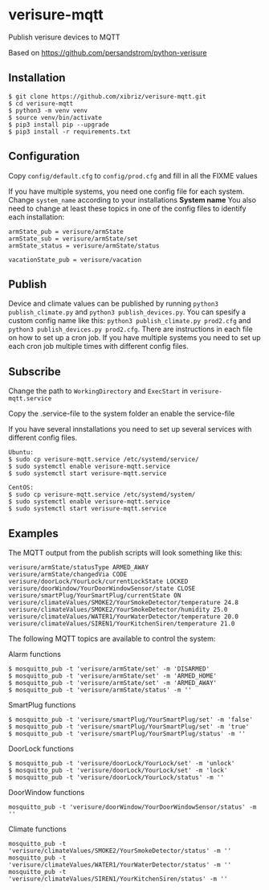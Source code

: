 # verisure-mqtt
Publish verisure devices to MQTT

Based on https://github.com/persandstrom/python-verisure

## Installation
```
$ git clone https://github.com/xibriz/verisure-mqtt.git
$ cd verisure-mqtt
$ python3 -m venv venv
$ source venv/bin/activate
$ pip3 install pip --upgrade
$ pip3 install -r requirements.txt
```

## Configuration

Copy `config/default.cfg` to `config/prod.cfg` and fill in all the FIXME values

If you have multiple systems, you need one config file for each system. 
Change `system_name` according to your installations **System name**
You also need to change at least these topics in one of the config files to identify each installation:
```
armState_pub = verisure/armState
armState_sub = verisure/armState/set
armState_status = verisure/armState/status

vacationState_pub = verisure/vacation
```

## Publish

Device and climate values can be published by running `python3 publish_climate.py` and `python3 publish_devices.py`.
You can spesify a custom config name like this: `python3 publish_climate.py prod2.cfg` and `python3 publish_devices.py prod2.cfg`.
There are instructions in each file on how to set up a cron job.
If you have multiple systems you need to set up each cron job multiple times with different config files.

## Subscribe

Change the path to `WorkingDirectory` and `ExecStart` in `verisure-mqtt.service`

Copy the .service-file to the system folder an enable the service-file

If you have several innstallations you need to set up several services with different config files.

```
Ubuntu:
$ sudo cp verisure-mqtt.service /etc/systemd/service/
$ sudo systemctl enable verisure-mqtt.service
$ sudo systemctl start verisure-mqtt.service

CentOS:
$ sudo cp verisure-mqtt.service /etc/systemd/system/
$ sudo systemctl enable verisure-mqtt.service
$ sudo systemctl start verisure-mqtt.service

```

## Examples

The MQTT output from the publish scripts will look something like this:

```
verisure/armState/statusType ARMED_AWAY
verisure/armState/changedVia CODE
verisure/doorLock/YourLock/currentLockState LOCKED
verisure/doorWindow/YourDoorWindowSensor/state CLOSE
verisure/smartPlug/YourSmartPlug/currentState ON
verisure/climateValues/SMOKE2/YourSmokeDetector/temperature 24.8
verisure/climateValues/SMOKE2/YourSmokeDetector/humidity 25.0
verisure/climateValues/WATER1/YourWaterDetector/temperature 20.0
verisure/climateValues/SIREN1/YourKitchenSiren/temperature 21.0
```

The following MQTT topics are available to control the system:

Alarm functions
```
$ mosquitto_pub -t 'verisure/armState/set' -m 'DISARMED'
$ mosquitto_pub -t 'verisure/armState/set' -m 'ARMED_HOME'
$ mosquitto_pub -t 'verisure/armState/set' -m 'ARMED_AWAY'
$ mosquitto_pub -t 'verisure/armState/status' -m ''
```

SmartPlug functions
```
$ mosquitto_pub -t 'verisure/smartPlug/YourSmartPlug/set' -m 'false'
$ mosquitto_pub -t 'verisure/smartPlug/YourSmartPlug/set' -m 'true'
$ mosquitto_pub -t 'verisure/smartPlug/YourSmartPlug/status' -m ''
```

DoorLock functions
```
$ mosquitto_pub -t 'verisure/doorLock/YourLock/set' -m 'unlock'
$ mosquitto_pub -t 'verisure/doorLock/YourLock/set' -m 'lock'
$ mosquitto_pub -t 'verisure/doorLock/YourLock/status' -m ''
```

DoorWindow functions
```
mosquitto_pub -t 'verisure/doorWindow/YourDoorWindowSensor/status' -m ''
```

Climate functions
```
mosquitto_pub -t 'verisure/climateValues/SMOKE2/YourSmokeDetector/status' -m ''
mosquitto_pub -t 'verisure/climateValues/WATER1/YourWaterDetector/status' -m ''
mosquitto_pub -t 'verisure/climateValues/SIREN1/YourKitchenSiren/status' -m ''
```
